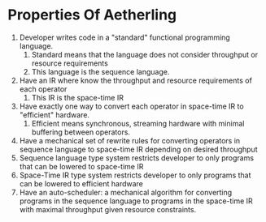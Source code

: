 # Properties Of Aetherling
1. Developer writes code in a "standard" functional programming language.
    1. Standard means that the language does not consider throughput or resource requirements
    1. This language is the sequence language.
1. Have an IR where know the throughput and resource requirements of each operator
    1. This IR is the space-time IR
1. Have exactly one way to convert each operator in space-time IR to "efficient" hardware.
    1. Efficient means synchronous, streaming hardware with minimal buffering between operators.
1. Have a mechanical set of rewrite rules for converting operators in sequence language to space-time IR depending on desired throughput
1. Sequence language type system restricts developer to only programs that can be lowered to space-time IR 
1. Space-Time IR type system restricts developer to only programs that can be lowered to efficient hardware
1. Have an auto-scheduler: a mechanical algorithm for converting programs in the sequence language to programs in the space-time IR with maximal throughput given resource constraints.
